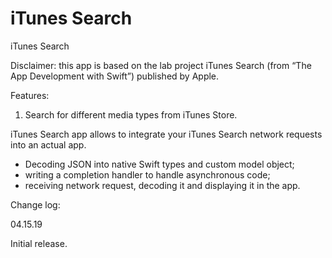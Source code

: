 # iTunes Search
iTunes Search

Disclaimer: this app is based on the lab project iTunes Search (from “The App Development with Swift”) published by Apple. 

Features:

1. Search for different media types from iTunes Store.

iTunes Search app allows to integrate your iTunes Search network requests into an actual app.

- Decoding JSON into native Swift types and custom model object;
- writing a completion handler to handle asynchronous code;
- receiving network request, decoding it and displaying it in the app.

Change log:

04.15.19

Initial release.
